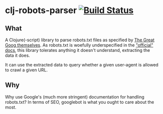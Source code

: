 # clj-robots-parser [![Build Status](https://travis-ci.com/isker/clj-robots-parser.svg?branch=master)](https://travis-ci.com/isker/clj-robots-parser)
## What
A Clojure(-script) library to parse robots.txt files as specified by [The Great
Goog themselves](https://developers.google.com/search/reference/robots_txt).  As
robots.txt is woefully underspecified in the ["official"
docs](http://www.robotstxt.org/), this library tolerates anything it doesn't
understand, extracting the data it does.

It can use the extracted data to query whether a given user-agent is allowed to
crawl a given URL.

## Why
Why use Google's (much more stringent) documentation for handling robots.txt?
In terms of SEO, googlebot is what you ought to care about the most.
